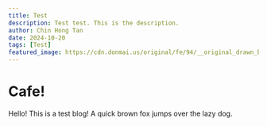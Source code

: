 ```yaml
---
title: Test
description: Test test. This is the description.
author: Chin Hong Tan
date: 2024-10-20
tags: [Test]
featured_image: https://cdn.donmai.us/original/fe/94/__original_drawn_by_shnva__fe944578f1c062bd280c79ed32308938.png
---
```


# Cafe!

Hello! This is a test blog! A quick brown fox jumps over the lazy dog.